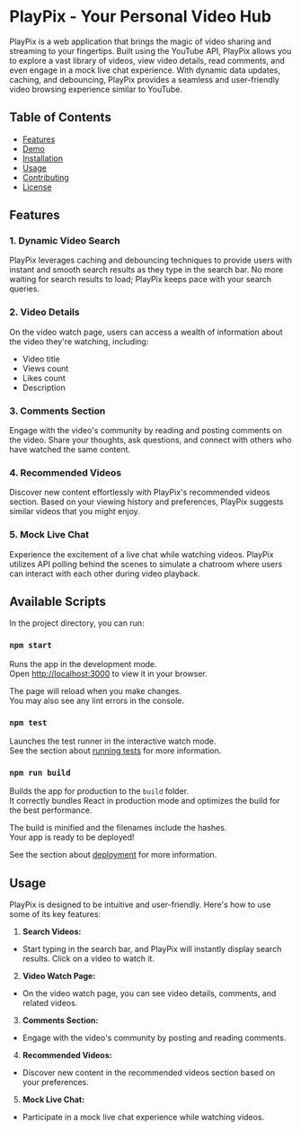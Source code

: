 # PlayPix - Your Personal Video Hub

PlayPix is a web application that brings the magic of video sharing and streaming to your fingertips. Built using the YouTube API, PlayPix allows you to explore a vast library of videos, view video details, read comments, and even engage in a mock live chat experience. With dynamic data updates, caching, and debouncing, PlayPix provides a seamless and user-friendly video browsing experience similar to YouTube.

## Table of Contents

- [Features](#features)
- [Demo](#demo)
- [Installation](#installation)
- [Usage](#usage)
- [Contributing](#contributing)
- [License](#license)

## Features

### 1. Dynamic Video Search

PlayPix leverages caching and debouncing techniques to provide users with instant and smooth search results as they type in the search bar. No more waiting for search results to load; PlayPix keeps pace with your search queries.

### 2. Video Details

On the video watch page, users can access a wealth of information about the video they're watching, including:

- Video title
- Views count
- Likes count
- Description

### 3. Comments Section

Engage with the video's community by reading and posting comments on the video. Share your thoughts, ask questions, and connect with others who have watched the same content.

### 4. Recommended Videos

Discover new content effortlessly with PlayPix's recommended videos section. Based on your viewing history and preferences, PlayPix suggests similar videos that you might enjoy.

### 5. Mock Live Chat

Experience the excitement of a live chat while watching videos. PlayPix utilizes API polling behind the scenes to simulate a chatroom where users can interact with each other during video playback.

## Available Scripts

In the project directory, you can run:

### `npm start`

Runs the app in the development mode.\
Open [http://localhost:3000](http://localhost:3000) to view it in your browser.

The page will reload when you make changes.\
You may also see any lint errors in the console.

### `npm test`

Launches the test runner in the interactive watch mode.\
See the section about [running tests](https://facebook.github.io/create-react-app/docs/running-tests) for more information.

### `npm run build`

Builds the app for production to the `build` folder.\
It correctly bundles React in production mode and optimizes the build for the best performance.

The build is minified and the filenames include the hashes.\
Your app is ready to be deployed!

See the section about [deployment](https://facebook.github.io/create-react-app/docs/deployment) for more information.

## Usage

PlayPix is designed to be intuitive and user-friendly. Here's how to use some of its key features:

1. **Search Videos:**
- Start typing in the search bar, and PlayPix will instantly display search results. Click on a video to watch it.

2. **Video Watch Page:**
- On the video watch page, you can see video details, comments, and related videos.

3. **Comments Section:**
- Engage with the video's community by posting and reading comments.

4. **Recommended Videos:**
- Discover new content in the recommended videos section based on your preferences.

5. **Mock Live Chat:**
- Participate in a mock live chat experience while watching videos.
